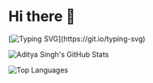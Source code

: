 # Hi there 👋
[![Typing SVG](https://readme-typing-svg.herokuapp.com?font=Fira+Code&pause=1000&color=F7EB2D&random=false&width=435&lines=Hello%2C+I+am+Aditya+Singh!)](https://git.io/typing-svg)

![Aditya Singh's GitHub Stats](https://github-readme-stats.vercel.app/api?username=adityasingh-ops&show_icons=true&theme=gruvbox)

![Top Languages](https://github-readme-stats.vercel.app/api/top-langs/?username=adityasingh-ops&layout=compact&theme=gruvbox)


